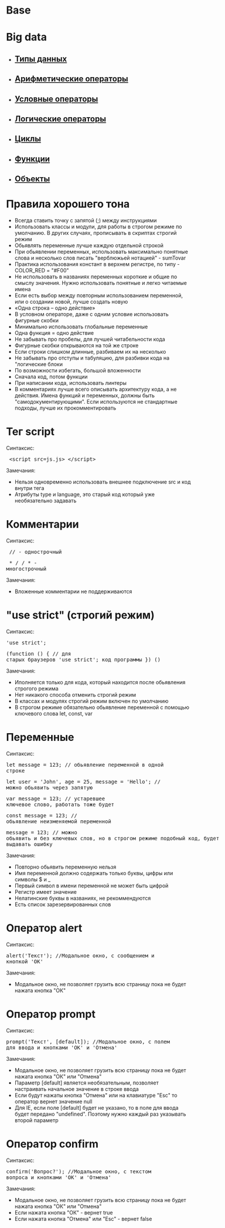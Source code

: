 # Base

# Big data
<ul>
    <li> <a href = "/types/"> <h2> Типы данных </h2> </a> </li>
    <li> <a href = "/arithmetic/"> <h2> Арифметические операторы </h2> </a> </li>
    <li> <a href = "/conditional/"> <h2> Условные операторы </h2> </a> </li>
    <li> <a href = "/logical/"> <h2> Логические операторы </h2> </a> </li>
    <li> <a href = "/cycles/"> <h2> Циклы </h2> </a> </li>
    <li> <a href = "/functions/"> <h2> Функции </h2> </a> </li>
    <li> <a href = "/objects/"> <h2> Объекты </h2> </a> </li>
</ul>

# Правила хорошего тона
<ul>
    <li>Всегда ставить точку с запятой (;) между инструкциями</li>
    <li>Использовать классы и модули, для работы в строгом
    режиме по умолчанию. В других случаях, прописывать в
    скриптах строгий режим</li>
    <li>Обьявлять переменные лучше каждую отдельной строкой</li>
    <li>При обьявлении переменных, использовать максимально
    понятные слова и несколько слов писать "верблюжьей нотацией"
    - sumTovar</li>
    <li>Практика использования констант в верхнем регистре,
    по типу - COLOR_RED = "#F00"</li>
    <li>Не использовать в названиях переменных короткие и 
    общие по смыслу значения. Нужно использовать понятные 
    и легко читаемые имена</li>
    <li>Если есть выбор между повторным использованием переменной,
    или о создании новой, лучше создать новую</li>
    <li>«Одна строка – одно действие»</li>
    <li>В условном операторе, даже с одним условие использовать
    фигурные скобки</li>
    <li>Минимально использовать глобальные переменные</li>
    <li>Одна функция = одно действие</li>
    <li>Не забывать про пробелы, для лучшей читабельности кода</li>
    <li>Фигурные скобки открываются на той же строке</li>
        <li>Если строки слишком длинные, разбиваем их на несколько</li>
    <li>Не забывать про отступы и табуляцию, для разбивки кода
    на "логические блоки</li>
    <li>По возможности избегать, большой вложенности</li>
    <li>Сначала код, потом функции</li>
    <li>При написании кода, использовать линтеры</li>
    <li>В комментариях лучше всего описывать архитектуру кода,
    а не действия. Имена функций и переменных, должны быть 
    "самодокументирующими". Если используются не стандартные
    подходы, лучше их прокомментировать</li>
</ul>

# Тег script

Синтаксис: 
<xmp> <script src=js.js> </script></xmp>

Замечания:
<ul>
    <li>Нельзя одновременно использовать
    внешнее подключение src и код внутри тега</li>
    <li>Атрибуты type и language, это старый код
    который уже необязательно задавать</li>
</ul>

# Комментарии

Синтаксис: 
<xmp> // - однострочный </xmp>
<xmp> * / / *  - многострочный</xmp>

Замечания:
<ul>
    <li>Вложенные комментарии не поддерживаются</li>
</ul>

# "use strict" (строгий режим)

Синтаксис: 
<xmp>'use strict'; </xmp>
 <xmp>(function () { // для старых браузеров
        'use strict';
    код программы
    }) ()</xmp>

Замечания:
<ul>
    <li>Иполняется только для кода, который 
    находится после обьявления строгого режима</li>
    <li>Нет никакого способа отменить строгий режим</li>
    <li>В классах и модулях строгий режим включен по
    умолчанию</li>
    <li>В строгом режиме обязательно обьявление переменной
    с помощью ключевого слова let, const, var</li>
</ul>

# Переменные

Синтаксис: 
<xmp>let message = 123; // обьявление переменной в одной строке</xmp>
<xmp>let user = 'John', age = 25, message = 'Hello'; // можно обьявить через запятую</xmp>
<xmp>var message = 123; // устаревшее ключевое слово, работать тоже будет</xmp>
<xmp>const message = 123; // обьявление неизменяемой переменной</xmp>
<xmp>message = 123; // можно обьявить и без ключевых слов, но в строгом режиме подобный код, будет выдавать ошибку</xmp>

Замечания:
<ul>
    <li>Повторно обьявить переменную нельзя</li>
    <li>Имя переменной должно содержать только буквы, цифры или
    символы $ и _ </li>
    <li>Первый символ в имени переменной не может быть цифрой</li>
    <li>Регистр имеет значение</li>
    <li>Нелатинские буквы в названиях, не рекоммендуются</li>
    <li>Есть список зарезервированных слов</li>
</ul>

# Оператор alert

Синтаксис: 
<xmp>alert('Текст'); //Модальное окно, с сообщением и кнопкой 'ОК'</xmp>

Замечания:
<ul>
    <li>Модальное окно, не позволяет грузить всю страницу
    пока не будет нажата кнопка "ОК"</li>
</ul>

# Оператор prompt

Синтаксис: 
<xmp>prompt('Текст', [default]); //Модальное окно, с полем для ввода и кнопками 'ОК' и 'Отмена'</xmp>

Замечания:
<ul>
    <li>Модальное окно, не позволяет грузить всю страницу
    пока не будет нажата кнопка "ОК" или "Отмена"</li>
    <li>Параметр [default] является необязательным, позволяет
    настраивать начальное значение в строке ввода</li>
    <li>Если будут нажаты кнопка "Отмена" или на клавиатуре "Esc"
    то оператор вернет значение null</li>
    <li>Для IE, если поле [default] будет не указано, то в поле
    для ввода будет передано "undefined". Поэтому нужно каждый 
    раз указывать второй параметр</li>
</ul>

# Оператор confirm

Синтаксис: 
<xmp>confirm('Вопрос?'); //Модальное окно, с текстом вопроса и кнопками 'ОК' и 'Отмена'</xmp>

Замечания:
<ul>
    <li>Модальное окно, не позволяет грузить всю страницу
    пока не будет нажата кнопка "ОК" или "Отмена"</li>
    <li>Если нажата кнопка "ОК" - вернет true</li>
    <li>Если нажата кнопка "Отмена" или "Esc" - вернет false</li>
</ul>